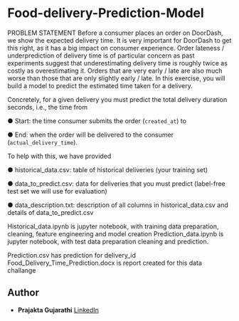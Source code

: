 # Food-delivery-Prediction-Model
PROBLEM STATEMENT
Before a consumer places an order on DoorDash, we show the expected delivery time. It is very important for DoorDash to get this right, as it has a big impact on consumer experience. Order lateness / underprediction of delivery time is of particular concern as past experiments suggest that underestimating delivery time is roughly twice as costly as overestimating it. Orders that are very early / late are also much worse than those that are only slightly early / late. In this exercise, you will build a model to predict the estimated time taken for a delivery. 

Concretely, for a given delivery you must predict the total delivery duration seconds, i.e., the time from 

● Start: the time consumer submits the order (`created_at`) to

● End: when the order will be delivered to the consumer (`actual_delivery_time`). 

To help with this, we have provided 

● historical_data.csv: table of historical deliveries (your training set) 

● data_to_predict.csv: data for deliveries that you must predict (label-free test set we will use for evaluation) 

● data_description.txt: description of all columns in historical_data.csv and details of data_to_predict.csv

Historical_data.ipynb is jupyter notebook, with training data preparation, cleaning, feature engineering and model creation
Prediction_data.ipynb is jupyter notebook, with test data preparation cleaning and prediction.

Prediction.csv has prediction for delivery_id
Food_Delivery_Time_Prediction.docx is report created for this data challange

## Author

- **Prajakta Gujarathi** [LinkedIn](https://www.linkedin.com/in/prajakta-gujarathi/)
